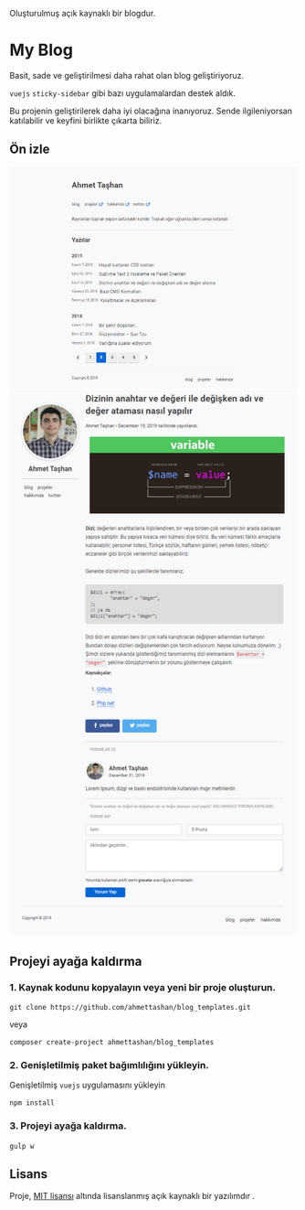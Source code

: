  Oluşturulmuş açık kaynaklı bir blogdur.

# My Blog

Basit, sade ve geliştirilmesi daha rahat olan blog geliştiriyoruz. 

`vuejs` `sticky-sidebar` gibi bazı uygulamalardan destek aldık.

Bu projenin geliştirilerek daha iyi olacağına inanıyoruz. Sende ilgileniyorsan katılabilir ve keyfini birlikte çıkarta biliriz.

## Ön izle

![](https://raw.githubusercontent.com/ahmettashan/blog_templates/master/screenshot/screenshot-1.jpg)
![](https://raw.githubusercontent.com/ahmettashan/blog_templates/master/screenshot/screenshot-2.jpg)

## Projeyi ayağa kaldırma

### 1. Kaynak kodunu kopyalayın veya yeni bir proje oluşturun.

 ```
 git clone https://github.com/ahmettashan/blog_templates.git
 ```

veya

```
composer create-project ahmettashan/blog_templates
```

### 2. Genişletilmiş paket bağımlılığını yükleyin.

Genişletilmiş `vuejs` uygulamasını yükleyin

```
npm install
```

### 3. Projeyi ayağa kaldırma.

```
gulp w
```



## Lisans

 Proje, [MIT lisansı](http://opensource.org/licenses/MIT) altında lisanslanmış açık kaynaklı bir yazılımdır . 
